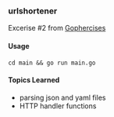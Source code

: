 ### urlshortener
Excerise #2 from [Gophercises](https://gophercises.com/)

#### Usage
`cd main && go run main.go`

#### Topics Learned
- parsing json and yaml files
- HTTP handler functions

